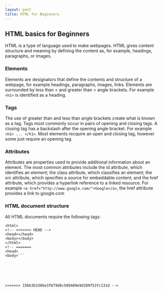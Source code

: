 ```yaml
---
layout: post
title: HTML for Beginners
---
```


## HTML basics for Beginners

HTML is a type of language used to make webpages. HTML gives content structure and meaning by defining the content as, for example, headings, paragraphs, or images.

### Elements

Elements are designators that define the contents and structure of a webpage, for example headings, paragraphs, images, links. Elements are surrounded by less than < and greater than > angle brackets. For example ```<h1>``` is identified as a heading.

### Tags

The use of greater than and less than angle brackets create what is known as a tag.
Tags most commonly occur in pairs of opening and closing tags. A closing tag has a backslash after the opening angle bracket. For example ```<h1> ... </h1>```. Most elements recquire an open and closing tag, however some just require an opening tag.

### Attributes

Attributes are properties used to provide additional information about an element. The most common attributes include the id attribute, which identifies an element; the class attribute, which classifies an element; the src attribute, which specifies a source for embeddable content; and the href attribute, which provides a hyperlink reference to a linked resource.
For example ```<a href="http://www.google.com/">Google</a>```, the href attribute provides a link to google.com

### HTML document structure

All HTML documents require the following tags:
```<DOCTYPE html>
<html>
<!-- <<<<<<< HEAD -->
<head></head>
<body></body>
</html>
<!-- =======
<head>
<body>```






>>>>>>> 156b3b3386e3f679d6c589469e9d289f53fc131d -->
